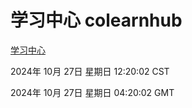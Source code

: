 # 学习中心 colearnhub
[学习中心](http://219.139.197.74:56308/colearnhub/)

2024年 10月 27日 星期日 12:20:02 CST

2024年 10月 27日 星期日 04:20:02 GMT
